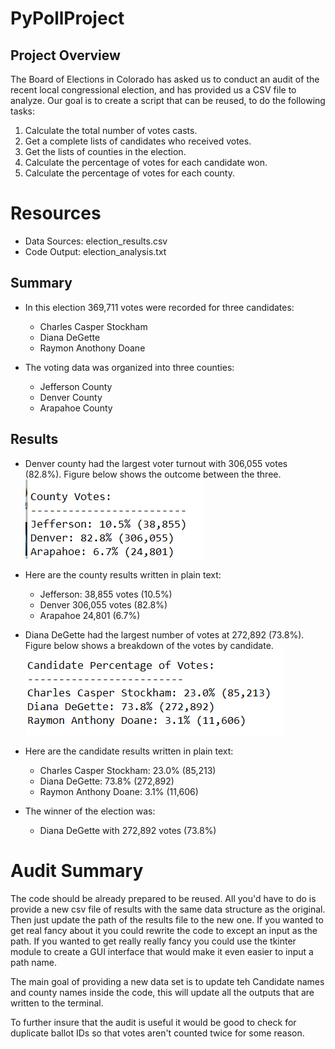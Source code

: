 # PyPollProject

## Project Overview 
The Board of Elections in Colorado has asked us to conduct an audit of the recent local congressional election, and has provided us a CSV file to analyze.  Our goal is to create a script that can be reused, to do the following tasks:  

1. Calculate the total number of votes casts. 
2. Get a complete lists of candidates who received votes. 
3. Get the lists of counties in the election. 
4. Calculate the percentage of votes for each candidate won.
5. Calculate the percentage of votes for each county.

# Resources
- Data Sources:  election_results.csv
- Code Output:  election_analysis.txt

## Summary
- In this election 369,711 votes were recorded for three candidates:  
    - Charles Casper Stockham
    - Diana DeGette
    - Raymon Anothony Doane

- The voting data was organized into three counties:
    - Jefferson County
    - Denver County 
    - Arapahoe County


## Results
- Denver county had the largest voter turnout with 306,055 votes (82.8%).  Figure below shows the outcome between the three.
![Employee data](Resources/CountyVotes.png "Employee Data title")

- Here are the county results written in plain text:
    - Jefferson: 38,855 votes (10.5%)
    - Denver 306,055 votes (82.8%)
    - Arapahoe 24,801 (6.7%)


- Diana DeGette had the largest number of votes at 272,892 (73.8%).  Figure below shows a breakdown of the votes by candidate.
![Employee data](Resources/CanVotes.png "Employee Data title")

- Here are the candidate results written in plain text:
    - Charles Casper Stockham: 23.0% (85,213)
    - Diana DeGette: 73.8% (272,892)
    - Raymon Anthony Doane: 3.1% (11,606)

- The winner of the election was:
    - Diana DeGette with 272,892 votes (73.8%)


# Audit Summary 
The code should be already prepared to be reused.  All you'd have to do is provide a new csv file of results with the same data structure as the original.  Then just update the path of the results file to the new one.  If you wanted to get real fancy about it you could rewrite the code to except an input as the path.  If you wanted to get really really fancy you could use the tkinter module to create a GUI interface that would make it even easier to input a path name. 

The main goal of providing a new data set is to update teh Candidate names and county names inside the code, this will update all the outputs that are written to the terminal.

To further insure that the audit is useful it would be good to check for duplicate ballot IDs so that votes aren't counted twice for some reason.
